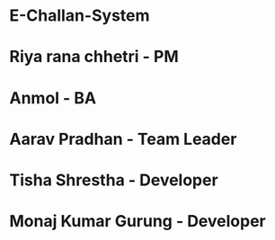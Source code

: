 # E-Challan-System
# Riya rana chhetri - PM
# Anmol - BA
# Aarav Pradhan - Team Leader
# Tisha Shrestha - Developer
# Monaj Kumar Gurung - Developer
